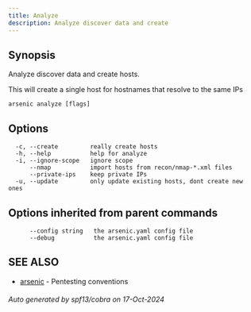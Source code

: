 ```yaml
---
title: Analyze
description: Analyze discover data and create
---
```


## Synopsis

Analyze discover data and create hosts.

This will create a single host for hostnames that resolve to the same IPs

```
arsenic analyze [flags]
```

## Options

```
  -c, --create         really create hosts
  -h, --help           help for analyze
  -i, --ignore-scope   ignore scope
      --nmap           import hosts from recon/nmap-*.xml files
      --private-ips    keep private IPs
  -u, --update         only update existing hosts, dont create new ones
```

## Options inherited from parent commands

```
      --config string   the arsenic.yaml config file
      --debug           the arsenic.yaml config file
```

## SEE ALSO

* [arsenic](arsenic.md)	 - Pentesting conventions

###### Auto generated by spf13/cobra on 17-Oct-2024
